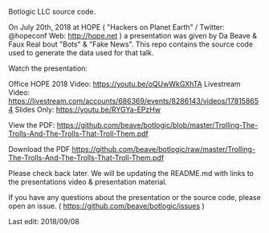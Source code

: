 Botlogic LLC source code.

On July 20th, 2018 at HOPE ( "Hackers on Planet Earth" / Twitter: @hopeconf 
Web: http://hope.net ) a presentation was given by Da Beave & Faux Real bout 
"Bots" & "Fake News".  This repo contains the source code used to generate the
data used for that talk. 


Watch the presentation:

Office HOPE 2018 Video: https://youtu.be/oQUwWkGXhTA
Livestream Video: https://livestream.com/accounts/686369/events/8286143/videos/178158654
Slides Only: https://youtu.be/RYGYa-EPzHw 

View the PDF:
https://github.com/beave/botlogic/blob/master/Trolling-The-Trolls-And-The-Trolls-That-Troll-Them.pdf

Download the PDF
https://github.com/beave/botlogic/raw/master/Trolling-The-Trolls-And-The-Trolls-That-Troll-Them.pdf

Please check back later.  We will be updating the README.md with links to the 
presentations video & presentation material. 

If you have any questions about the presentation or the source code,  please open an
issue. ( https://github.com/beave/botlogic/issues )

Last edit: 2018/09/08

